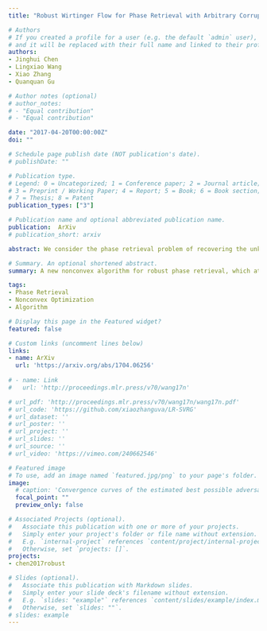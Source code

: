 ```yaml
---
title: "Robust Wirtinger Flow for Phase Retrieval with Arbitrary Corruption"

# Authors
# If you created a profile for a user (e.g. the default `admin` user), write the username (folder name) here 
# and it will be replaced with their full name and linked to their profile.
authors:
- Jinghui Chen
- Lingxiao Wang
- Xiao Zhang
- Quanquan Gu

# Author notes (optional)
# author_notes:
# - "Equal contribution"
# - "Equal contribution"

date: "2017-04-20T00:00:00Z"
doi: ""

# Schedule page publish date (NOT publication's date).
# publishDate: ""

# Publication type.
# Legend: 0 = Uncategorized; 1 = Conference paper; 2 = Journal article;
# 3 = Preprint / Working Paper; 4 = Report; 5 = Book; 6 = Book section;
# 7 = Thesis; 8 = Patent
publication_types: ["3"]

# Publication name and optional abbreviated publication name.
publication:  ArXiv
# publication_short: arxiv

abstract: We consider the phase retrieval problem of recovering the unknown signal from the magnitude-only measurements, where the measurements can be contaminated by both sparse arbitrary corruption and bounded random noise. We propose a new nonconvex algorithm for robust phase retrieval, namely Robust Wirtinger Flow, to jointly estimate the unknown signal and the sparse corruption. We show that our proposed algorithm is guaranteed to converge linearly to the unknown true signal up to a minimax optimal statistical precision in such a challenging setting. Compared with existing robust phase retrieval methods, we improved the statistical error rate by a factor of (n/m)^(1/2) where n is the dimension of the signal and m is the sample size, provided a refined characterization of the corruption fraction requirement, and relaxed the lower bound condition on the number of corruption. In the noise-free case, our algorithm converges to the unknown signal at a linear rate and achieves optimal sample complexity up to a logarithm factor. Thorough experiments on both synthetic and real datasets corroborate our theory.

# Summary. An optional shortened abstract.
summary: A new nonconvex algorithm for robust phase retrieval, which attains a linear rate of convergence and improved statistical error rate.

tags: 
- Phase Retrieval
- Nonconvex Optimization
- Algorithm

# Display this page in the Featured widget?
featured: false

# Custom links (uncomment lines below)
links:
- name: ArXiv
  url: 'https://arxiv.org/abs/1704.06256'
  
# - name: Link
#   url: 'http://proceedings.mlr.press/v70/wang17n'

# url_pdf: 'http://proceedings.mlr.press/v70/wang17n/wang17n.pdf'
# url_code: 'https://github.com/xiaozhanguva/LR-SVRG'
# url_dataset: ''
# url_poster: ''
# url_project: ''
# url_slides: ''
# url_source: ''
# url_video: 'https://vimeo.com/240662546'

# Featured image
# To use, add an image named `featured.jpg/png` to your page's folder. 
image:
  # caption: 'Convergence curves of the estimated best possible adversarial risk'
  focal_point: ""
  preview_only: false

# Associated Projects (optional).
#   Associate this publication with one or more of your projects.
#   Simply enter your project's folder or file name without extension.
#   E.g. `internal-project` references `content/project/internal-project/index.md`.
#   Otherwise, set `projects: []`.
projects:
- chen2017robust

# Slides (optional).
#   Associate this publication with Markdown slides.
#   Simply enter your slide deck's filename without extension.
#   E.g. `slides: "example"` references `content/slides/example/index.md`.
#   Otherwise, set `slides: ""`.
# slides: example
---
```


<!-- {{% callout note %}}
Click the *Cite* button above to demo the feature to enable visitors to import publication metadata into their reference management software.
{{% /callout %}}

{{% callout note %}}
Create your slides in Markdown - click the *Slides* button to check out the example.
{{% /callout %}}

Supplementary notes can be added here, including [code, math, and images](https://wowchemy.com/docs/writing-markdown-latex/). -->

